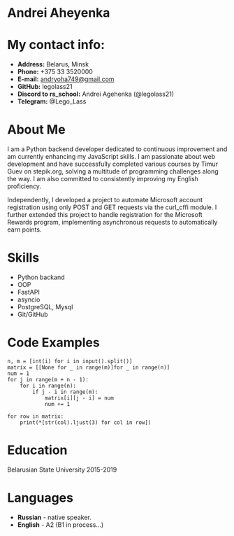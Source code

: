 # **Andrei Aheyenka**
# **My contact info:**
* **Address:** Belarus, Minsk
* **Phone:** +375 33 3520000
* **E-mail:** andryoha749@gmail.com
* **GitHub:** legolass21
* **Discord to rs_school:** Andrei Agehenka (@legolass21)
* **Telegram:** @Lego_Lass
# **About Me**
I am a Python backend developer dedicated to continuous improvement and am currently enhancing my JavaScript skills. I am passionate about web development and have successfully completed various courses by Timur Guev on stepik.org, solving a multitude of programming challenges along the way. I am also committed to consistently improving my English proficiency.

Independently, I developed a project to automate Microsoft account registration using only POST and GET requests via the curl_cffi module. I further extended this project to handle registration for the Microsoft Rewards program, implementing asynchronous requests to automatically earn points.
# **Skills**
* Python backand
* OOP
* FastAPI
* asyncio
* PostgreSQL, Mysql
* Git/GitHub
# **Code Examples**

```
n, m = [int(i) for i in input().split()]
matrix = [[None for _ in range(m)]for _ in range(n)]
num = 1
for j in range(m + n - 1):
    for i in range(n):
        if j - i in range(m):
            matrix[i][j - i] = num
            num += 1

for row in matrix:
    print(*[str(col).ljust(3) for col in row])
```
# **Education**
Belarusian State University 2015-2019
# **Languages**
* **Russian** - native speaker.
* **English** - A2 (B1 in process…)
